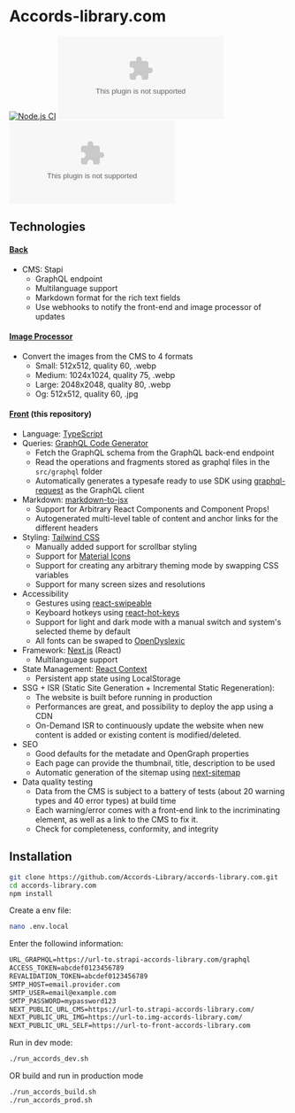 # Accords-library.com

[![Node.js CI](https://github.com/Accords-Library/accords-library.com/actions/workflows/node.js.yml/badge.svg?branch=main)](https://github.com/Accords-Library/accords-library.com/actions/workflows/node.js.yml)
[![GitHub](https://img.shields.io/github/license/Accords-Library/accords-library.com?style=flat-square)](https://github.com/Accords-Library/accords-library.com/blob/main/LICENSE)
![Libraries.io dependency status for GitHub repo](https://img.shields.io/librariesio/github/Accords-Library/accords-library.com?style=flat-square)

## Technologies

#### [Back](https://github.com/Accords-Library/strapi.accords-library.com)

- CMS: Stapi
  - GraphQL endpoint
  - Multilanguage support
  - Markdown format for the rich text fields
  - Use webhooks to notify the front-end and image processor of updates

#### [Image Processor](https://github.com/Accords-Library/img.accords-library.com)

- Convert the images from the CMS to 4 formats
  - Small: 512x512, quality 60, .webp
  - Medium: 1024x1024, quality 75, .webp
  - Large: 2048x2048, quality 80, .webp
  - Og: 512x512, quality 60, .jpg

#### [Front](https://github.com/Accords-Library/accords-library.com) (this repository)

- Language: [TypeScript](https://www.typescriptlang.org/)
- Queries: [GraphQL Code Generator](https://www.graphql-code-generator.com/)
  - Fetch the GraphQL schema from the GraphQL back-end endpoint
  - Read the operations and fragments stored as graphql files in the `src/graphql` folder
  - Automatically generates a typesafe ready to use SDK using [graphql-request](https://www.npmjs.com/package/graphql-request) as the GraphQL client
- Markdown: [markdown-to-jsx](https://www.npmjs.com/package/markdown-to-jsx)
  - Support for Arbitrary React Components and Component Props!
  - Autogenerated multi-level table of content and anchor links for the different headers
- Styling: [Tailwind CSS](https://tailwindcss.com/)
  - Manually added support for scrollbar styling
  - Support for [Material Icons](https://fonts.google.com/icons)
  - Support for creating any arbitrary theming mode by swapping CSS variables
  - Support for many screen sizes and resolutions
- Accessibility
  - Gestures using [react-swipeable](https://www.npmjs.com/package/react-swipeable)
  - Keyboard hotkeys using [react-hot-keys](https://www.npmjs.com/package/react-hot-keys)
  - Support for light and dark mode with a manual switch and system's selected theme by default
  - All fonts can be swaped to [OpenDyslexic](https://www.npmjs.com/package/@fontsource/opendyslexic)
- Framework: [Next.js](https://nextjs.org/) (React)
  - Multilanguage support
- State Management: [React Context](https://reactjs.org/docs/context.html)
  - Persistent app state using LocalStorage
- SSG + ISR (Static Site Generation + Incremental Static Regeneration):
  - The website is built before running in production
  - Performances are great, and possibility to deploy the app using a CDN
  - On-Demand ISR to continuously update the website when new content is added or existing content is modified/deleted.
- SEO
  - Good defaults for the metadate and OpenGraph properties
  - Each page can provide the thumbnail, title, description to be used
  - Automatic generation of the sitemap using [next-sitemap](https://www.npmjs.com/package/next-sitemap)
- Data quality testing
  - Data from the CMS is subject to a battery of tests (about 20 warning types and 40 error types) at build time
  - Each warning/error comes with a front-end link to the incriminating element, as well as a link to the CMS to fix it.
  - Check for completeness, conformity, and integrity

## Installation

```bash
git clone https://github.com/Accords-Library/accords-library.com.git
cd accords-library.com
npm install
```

Create a env file:

```bash
nano .env.local
```

Enter the followind information:

```txt
URL_GRAPHQL=https://url-to.strapi-accords-library.com/graphql
ACCESS_TOKEN=abcdef0123456789
REVALIDATION_TOKEN=abcdef0123456789
SMTP_HOST=email.provider.com
SMTP_USER=email@example.com
SMTP_PASSWORD=mypassword123
NEXT_PUBLIC_URL_CMS=https://url-to.strapi-accords-library.com/
NEXT_PUBLIC_URL_IMG=https://url-to.img-accords-library.com/
NEXT_PUBLIC_URL_SELF=https://url-to-front-accords-library.com
```

Run in dev mode:

```bash
./run_accords_dev.sh
```

OR build and run in production mode

```bash
./run_accords_build.sh
./run_accords_prod.sh
```

